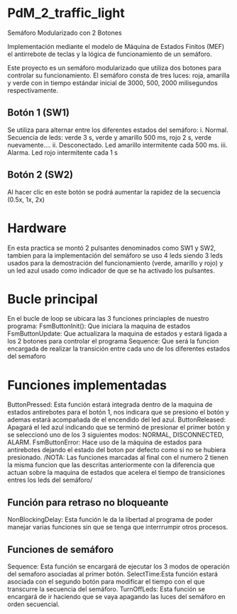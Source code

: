 # PdM_2_traffic_light

Semáforo Modularizado con 2 Botones

Implementación mediante el modelo de Máquina de Estados Finitos (MEF) el antirrebote de  teclas y la lógica de funcionamiento de un semáforo.

Este proyecto es un semáforo modularizado que utiliza dos botones para controlar su funcionamiento. El semáforo consta de tres luces: roja, amarilla y verde con in tiempo estándar inicial de 3000, 500, 2000 milisegundos respectivamente.

## Botón 1 (SW1) 
Se utiliza para alternar entre los diferentes estados del semáforo:
i. Normal. Secuencia de leds: verde 3 s, verde y amarillo 500 ms, rojo 2 s, verde nuevamente....
ii. Desconectado. Led amarillo intermitente cada 500 ms.
iii. Alarma. Led rojo intermitente cada 1 s

## Botón 2 (SW2)
Al hacer clic en este botón se podrá aumentar la rapidez de la secuencia (0.5x, 1x, 2x)

# Hardware
En esta practica se montó 2 pulsantes denominados como SW1 y SW2, tambien para la implementación del semáforo se uso 4 leds siendo 3 leds usados para la demostración del funcionamiento (verde, amarillo y rojo) y un led azul usado como indicador de que se ha activado los pulsantes.

# Bucle principal
En el bucle de loop se ubicara las 3 funciones princiaples de nuestro programa:
FsmButtonInit(): Que iniciara la maquina de estados
FsmButtonUpdate: Que actualizara la maquina de estados y estará ligada a los 2 botones para controlar el programa
Sequence: Que será la funcion encargada de realizar la transición entre cada uno de los diferentes estados del semaforo

# Funciones implementadas
ButtonPressed: Esta función estará integrada dentro de la maquina de estados antirebotes para el botón 1, nos indicara que se presiono el botón y ademas estará acompañada de el encendido del led azul.
ButtonReleased: Apagará el led azul indicando que se terminó de presionar el primer botón y se seleccionó uno de los 3 siguientes modos: NORMAL, DISCONNECTED, ALARM.
FsmButtonError: Hace uso de la máquina de estados para antirebotes dejando el estado del boton por defecto como si no se hubiera presionado.
/NOTA: Las funciones marcadas al final con el numero 2 tienen la misma funcion que las descritas anteriormente con la diferencia que actuan sobre la maquina de estados que acelera el tiempo de transiciones entres los leds del semáforo/

## Función para retraso no bloqueante
NonBlockingDelay: Esta función le da la libertad al programa de poder manejar varias funciones sin que se tenga que interrrumpir otros procesos.

## Funciones de semáforo
Sequence: Esta función se encargará de ejecutar los 3 modos de operación del semaforo asociadas al primer botón.
SelectTime:Esta función estará asociada con el segundo botón para modificar el tiempo con el que transcurre la secuencia del semáforo.
TurnOffLeds: Esta función se encargará de ir haciendo que se vaya apagando las luces del semáforo en orden secuencial.
